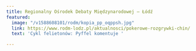 ```yaml
---
title: Regionalny Ośrodek Debaty Międzynarodowej – Łódź
featured:
  image: "/v1588608101/rodm/kopia_pp_oqppsh.jpg"
  link: https://www.rodm-lodz.pl/aktualnosci/pokerowe-rozgrywki-chin/
  text: 'Cykl felietonów: Pyffel komentuje '

---
```

